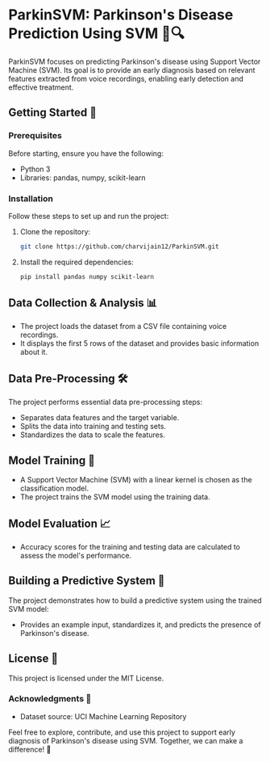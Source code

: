 # ParkinSVM: Parkinson's Disease Prediction Using SVM 🧠🔍

ParkinSVM focuses on predicting Parkinson's disease using Support Vector Machine (SVM). Its goal is to provide an early diagnosis based on relevant features extracted from voice recordings, enabling early detection and effective treatment.

## Getting Started 🚀

### Prerequisites

Before starting, ensure you have the following:

- Python 3
- Libraries: pandas, numpy, scikit-learn

### Installation

Follow these steps to set up and run the project:

1. Clone the repository:

   ```bash
   git clone https://github.com/charvijain12/ParkinSVM.git
   ```

2. Install the required dependencies:

   ```bash
   pip install pandas numpy scikit-learn
   ```

## Data Collection & Analysis 📊

- The project loads the dataset from a CSV file containing voice recordings.
- It displays the first 5 rows of the dataset and provides basic information about it.

## Data Pre-Processing 🛠️

The project performs essential data pre-processing steps:

- Separates data features and the target variable.
- Splits the data into training and testing sets.
- Standardizes the data to scale the features.

## Model Training 🤖

- A Support Vector Machine (SVM) with a linear kernel is chosen as the classification model.
- The project trains the SVM model using the training data.

## Model Evaluation 📈

- Accuracy scores for the training and testing data are calculated to assess the model's performance.

## Building a Predictive System 🧾

The project demonstrates how to build a predictive system using the trained SVM model:

- Provides an example input, standardizes it, and predicts the presence of Parkinson's disease.

## License 📄

This project is licensed under the MIT License.

### Acknowledgments 🙏

- Dataset source: UCI Machine Learning Repository

Feel free to explore, contribute, and use this project to support early diagnosis of Parkinson's disease using SVM. Together, we can make a difference! 🌟
